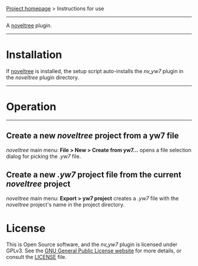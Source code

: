 [Project homepage](https://peter88213.github.io/nv_yw7) > Instructions for use

--- 

A [noveltree](https://peter88213.github.io/noveltree/) plugin. 

---

# Installation

If [noveltree](https://peter88213.github.io/noveltree/) is installed, the setup script auto-installs the *nv_yw7* plugin in the *noveltree* plugin directory.


---

# Operation

---

## Create a new *noveltree* project from a yw7 file

*noveltree* main menu: **File > New > Create from yw7...** opens a file selection dialog for
picking the *.yw7* file. 

## Create a new *.yw7* project file from the current *noveltree* project

*noveltree* main menu: **Export > yw7 project** creates a *.yw7* file with the *noveltree*
project's name in the project directory.

# License

This is Open Source software, and the *nv_yw7* plugin is licensed under GPLv3. See the
[GNU General Public License website](https://www.gnu.org/licenses/gpl-3.0.en.html) for more
details, or consult the [LICENSE](https://github.com/peter88213/nv_yw7/blob/main/LICENSE) file.
